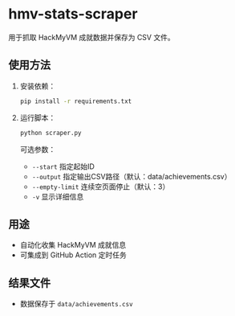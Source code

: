 
# hmv-stats-scraper

用于抓取 HackMyVM 成就数据并保存为 CSV 文件。

## 使用方法

1. 安装依赖：
	```bash
	pip install -r requirements.txt
	```

2. 运行脚本：
	```bash
	python scraper.py
	```
   
	可选参数：
	- `--start` 指定起始ID
	- `--output` 指定输出CSV路径（默认：data/achievements.csv）
	- `--empty-limit` 连续空页面停止（默认：3）
	- `-v` 显示详细信息

## 用途

- 自动化收集 HackMyVM 成就信息
- 可集成到 GitHub Action 定时任务

## 结果文件

- 数据保存于 `data/achievements.csv`
